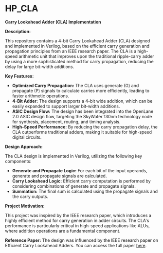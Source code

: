 # HP_CLA
**Carry Lookahead Adder (CLA) Implementation**

**Description:**

This repository contains a 4-bit Carry Lookahead Adder (CLA) designed and implemented in Verilog, based on the efficient carry generation and propagation principles from an IEEE research paper. The CLA is a high-speed arithmetic unit that improves upon the traditional ripple-carry adder by using a more sophisticated method for carry propagation, reducing the delay for large bit-width additions.

**Key Features:**

- **Optimized Carry Propagation:** The CLA uses generate (G) and propagate (P) signals to calculate carries more efficiently, leading to faster arithmetic operations.
- **4-Bit Adder:** The design supports a 4-bit wide addition, which can be easily expanded to support larger bit-width additions.
- **ASIC Design Flow:** The design has been integrated into the OpenLane 2.0 ASIC design flow, targeting the SkyWater 130nm technology node for synthesis, placement, routing, and timing analysis.
- **High-Speed Performance:** By reducing the carry propagation delay, the CLA outperforms traditional adders, making it suitable for high-speed digital circuits.

**Design Approach:**

The CLA design is implemented in Verilog, utilizing the following key components:

- **Generate and Propagate Logic:** For each bit of the input operands, generate and propagate signals are calculated.
- **Carry Lookahead Logic:** Efficient carry computation is performed by considering combinations of generate and propagate signals.
- **Summation:** The final sum is calculated using the propagate signals and the carry outputs.

**Project Motivation:**

This project was inspired by the IEEE research paper, which introduces a highly efficient method for carry generation in adder circuits. The CLA's performance is particularly critical in high-speed applications like ALUs, where addition operations are a fundamental component.

**Reference Paper:** The design was influenced by the IEEE research paper on Efficient Carry Lookahead Adders. You can access the full paper [here]().
